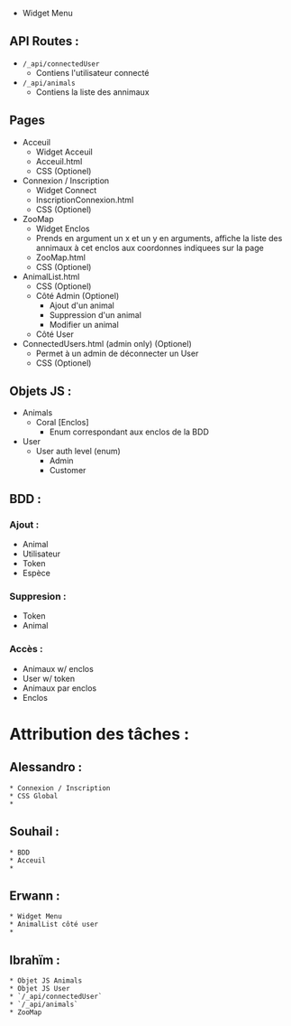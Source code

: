 * Widget Menu
    
## API Routes :
 * `/_api/connectedUser`
   * Contiens l'utilisateur connecté
 * `/_api/animals`
   * Contiens la liste des annimaux

## Pages
 * Acceuil
   * Widget Acceuil
   * Acceuil.html
   * CSS (Optionel)
 * Connexion / Inscription
   * Widget Connect
   * InscriptionConnexion.html
   * CSS (Optionel)
 * ZooMap
   * Widget Enclos
    * Prends en argument un x et un y en arguments, affiche la liste des annimaux à cet enclos aux coordonnes indiquees sur la page
   * ZooMap.html
   * CSS (Optionel)
 * AnimalList.html
   * CSS (Optionel)
   * Côté Admin (Optionel)
     * Ajout d'un animal
     * Suppression d'un animal
     * Modifier un animal
   * Côté User
 * ConnectedUsers.html (admin only) (Optionel)
   * Permet à un admin de déconnecter un User
   * CSS (Optionel)

## Objets JS :
 * Animals
   * Coral [Enclos]
     * Enum correspondant aux enclos de la BDD
 * User
   * User auth level (enum)
     * Admin
     * Customer

## BDD :
 ### Ajout :
   * Animal
   * Utilisateur
   * Token
   * Espèce
 ### Suppresion :
   * Token
   * Animal
 ### Accès :
   * Animaux w/ enclos
   * User w/ token
   * Animaux par enclos
   * Enclos


# Attribution des tâches :
  ## Alessandro :
    * Connexion / Inscription
    * CSS Global
    * 
  ## Souhail :
    * BDD
    * Acceuil
    * 
  ## Erwann :
    * Widget Menu
    * AnimalList côté user
    * 
  ## Ibrahïm :
    * Objet JS Animals
    * Objet JS User
    * `/_api/connectedUser`
    * `/_api/animals`
    * ZooMap
